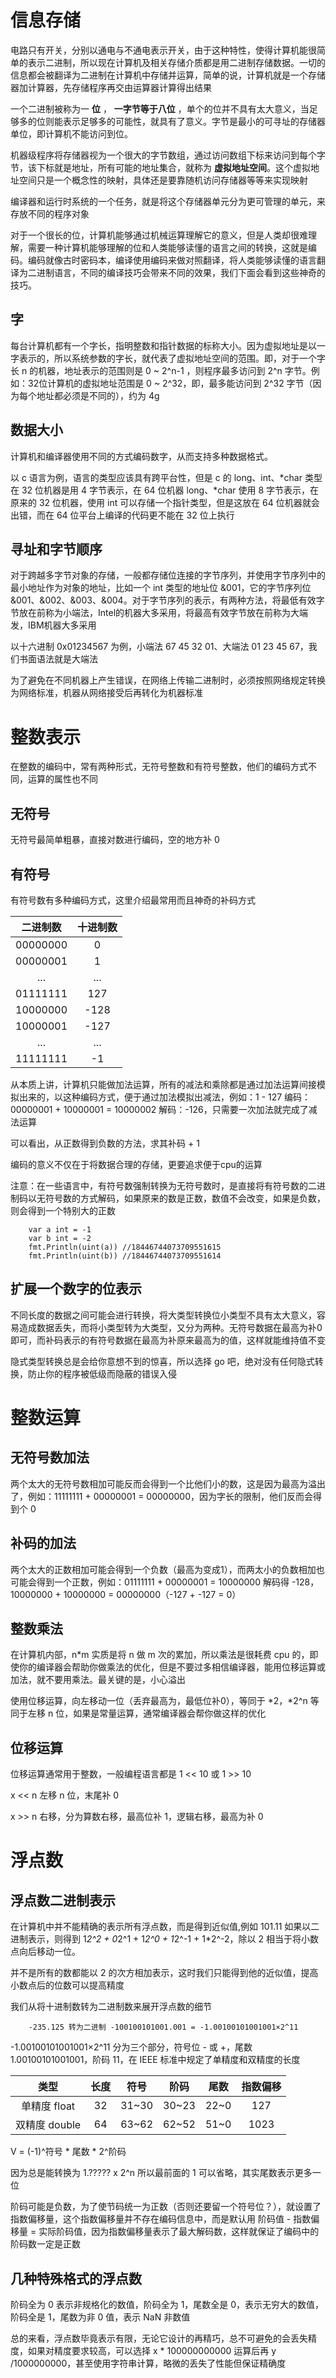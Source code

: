 # 信息存储

电路只有开关，分别以通电与不通电表示开关，由于这种特性，使得计算机能很简单的表示二进制，所以现在计算机及相关存储介质都是用二进制存储数据。一切的信息都会被翻译为二进制在计算机中存储并运算，简单的说，计算机就是一个存储器加计算器，先存储程序再交由运算器计算得出结果

一个二进制被称为一 **位** ， **一字节等于八位** ，单个的位并不具有太大意义，当足够多的位则能表示足够多的可能性，就具有了意义。字节是最小的可寻址的存储器单位，即计算机不能访问到位。

机器级程序将存储器视为一个很大的字节数组，通过访问数组下标来访问到每个字节，该下标就是地址，所有可能的地址集合，就称为 **虚拟地址空间**。这个虚拟地址空间只是一个概念性的映射，具体还是要靠随机访问存储器等等来实现映射

编译器和运行时系统的一个任务，就是将这个存储器单元分为更可管理的单元，来存放不同的程序对象

对于一个很长的位，计算机能够通过机械运算理解它的意义，但是人类却很难理解，需要一种计算机能够理解的位和人类能够读懂的语言之间的转换，这就是编码。编码就像古时密码本，编译使用编码来做对照翻译，将人类能够读懂的语言翻译为二进制语言，不同的编译技巧会带来不同的效果，我们下面会看到这些神奇的技巧。

## 字
每台计算机都有一个字长，指明整数和指针数据的标称大小。因为虚拟地址是以一字表示的，所以系统参数的字长，就代表了虚拟地址空间的范围。即，对于一个字长 n 的机器，地址表示的范围则是 0 ~ 2^n-1 ，则程序最多访问到 2^n 字节。例如：32位计算机的虚拟地址范围是 0 ~ 2^32，即，最多能访问到 2^32 字节（因为每个地址都必须是不同的），约为 4g 

## 数据大小
计算机和编译器使用不同的方式编码数字，从而支持多种数据格式。

以 c 语言为例，语言的类型应该具有跨平台性，但是 c 的 long、int、*char 类型在 32 位机器是用 4 字节表示，在 64 位机器 long、*char 使用 8 字节表示，在原来的 32 位机器，使用 int 可以存储一个指针类型，但是这放在 64 位机器就会出错，而在 64 位平台上编译的代码更不能在 32 位上执行

## 寻址和字节顺序
对于跨越多字节对象的存储，一般都存储位连接的字节序列，并使用字节序列中的最小地址作为对象的地址，比如一个 int 类型的地址位 &001，它的字节序列位 &001、&002、&003、&004。对于字节序列的表示，有两种方法，将最低有效字节放在前称为小端法，Intel的机器大多采用，将最高有效字节放在前称为大端发，IBM机器大多采用

以十六进制 0x01234567 为例，小端法 67 45 32 01、大端法 01 23 45 67，我们书面语法就是大端法

为了避免在不同机器上产生错误，在网络上传输二进制时，必须按照网络规定转换为网络标准，机器从网络接受后再转化为机器标准

# 整数表示
在整数的编码中，常有两种形式，无符号整数和有符号整数，他们的编码方式不同，运算的属性也不同

## 无符号
无符号最简单粗暴，直接对数进行编码，空的地方补 0

## 有符号
有符号数有多种编码方式，这里介绍最常用而且神奇的补码方式


| 二进制数 | 十进制数 | 
|:-------:|:-------:|
|00000000|0|
|00000001|1|
|...|...|
|01111111|127|
|10000000|-128|
|10000001|-127|
|...|...|
|11111111|-1|

从本质上讲，计算机只能做加法运算，所有的减法和乘除都是通过加法运算间接模拟出来的，以这种编码方式，便于通过加法模拟出减法，例如：1 - 127 编码： 00000001 + 10000001 = 10000002 解码：-126，只需要一次加法就完成了减法运算

可以看出，从正数得到负数的方法，求其补码 + 1

编码的意义不仅在于将数据合理的存储，更要追求便于cpu的运算

注意：在一些语言中，有符号数强制转换为无符号数时，是直接将有符号数的二进制码以无符号数的方式解码，如果原来的数是正数，数值不会改变，如果是负数，则会得到一个特别大的正数

```
    var a int = -1
    var b int = -2
    fmt.Println(uint(a)) //18446744073709551615
    fmt.Println(uint(b)) //18446744073709551614
```

## 扩展一个数字的位表示
不同长度的数据之间可能会进行转换，将大类型转换位小类型不具有太大意义，容易造成数据丢失，而将小类型转为大类型，又分为两种。无符号数据在最高为补0即可，而补码表示的有符号数据在最高为补原来最高为的值，这样就能维持值不变

隐式类型转换总是会给你意想不到的惊喜，所以选择 go 吧，绝对没有任何隐式转换，防止你的程序被低级而隐蔽的错误入侵

# 整数运算
## 无符号数加法
两个太大的无符号数相加可能反而会得到一个比他们小的数，这是因为最高为溢出了，例如：11111111 + 00000001 = 00000000，因为字长的限制，他们反而会得到个 0

## 补码的加法
两个太大的正数相加可能会得到一个负数（最高为变成1），而两太小的负数相加也可能会得到一个正数，例如：01111111 + 00000001 = 10000000 解码得 -128，10000000 + 10000000 = 00000000（-127 + -127 = 0） 

## 整数乘法
在计算机内部，n*m 实质是将 n 做 m 次的累加，所以乘法是很耗费 cpu 的，即使你的编译器会帮助你做乘法的优化，但是不要过多相信编译器，能用位移运算或加法，就不要用乘法。最关键的是，小心溢出

使用位移运算，向左移动一位（丢弃最高为，最低位补0），等同于 *2，*2^n 等同于左移 n 位，如果是常量运算，通常编译器会帮你做这样的优化

## 位移运算
位移运算通常用于整数，一般编程语言都是  1 << 10 或 1 >> 10

x << n 左移 n 位，末尾补 0

x >> n 右移，分为算数右移，最高位补 1，逻辑右移，最高为补 0

# 浮点数
## 浮点数二进制表示
在计算机中并不能精确的表示所有浮点数，而是得到近似值,例如 101.11 如果以二进制表示，则得到 1*2^2 + 0*2^1 + 1*2^0 + 1*2^-1 + 1*2^-2，除以 2 相当于将小数点向后移动一位。

并不是所有的数都能以 2 的次方相加表示，这时我们只能得到他的近似值，提高小数点后的位数可以提高精度

我们从将十进制数转为二进制数来展开浮点数的细节

        -235.125 转为二进制 -100100101001.001 = -1.00100101001001×2^11

-1.00100101001001×2^11 分为三个部分，符号位 - 或 +，尾数 1.00100101001001，阶码 11，在 IEEE 标准中规定了单精度和双精度的长度

| 类型 | 长度 | 符号 | 阶码 | 尾数 | 指数偏移 |
|:-------:|:-------:|:-------:|:-------:|:-------:|:-------:|
|单精度 float|32|31~30|30~23|22~0|127|
|双精度 double|64|63~62|62~52|51~0|1023|

V = (-1)^符号 * 尾数 * 2^阶码

因为总是能转换为 1.????? x 2^n 所以最前面的 1 可以省略，其实尾数表示更多一位

阶码可能是负数，为了使节码统一为正数（否则还要留一个符号位？），就设置了指数偏移量，这个指数偏移量并不存在编码信息中，而是默认用 阶码值 - 指数偏移量 = 实际阶码值，因为指数偏移量表示了最大解码数，这样就保证了编码中的阶码数一定是正数

## 几种特殊格式的浮点数
阶码全为 0 表示非规格化的数值，阶码全为 1，尾数全是 0，表示无穷大的数值，阶码全是 1，尾数为非 0 值，表示 NaN 非数值

总的来看，浮点数毕竟表示有限，无论它设计的再精巧，总不可避免的会丢失精度，如果对精度要求较高，可以选择 x * 100000000000 运算后再 y /1000000000，甚至使用字符串计算，略微的丢失了性能但保证精确度 
